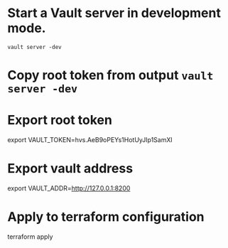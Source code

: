 # Start a Vault server in development mode.
```shell
vault server -dev
```

# Copy root token from output `vault server -dev`

# Export root token
export VAULT_TOKEN=hvs.AeB9oPEYs1HotUyJIp1SamXl

# Export vault address
export VAULT_ADDR=http://127.0.0.1:8200

# Apply to terraform configuration
terraform apply
